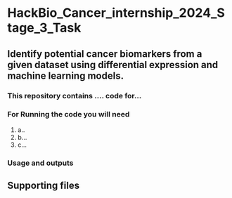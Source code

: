 # HackBio_Cancer_internship_2024_Stage_3_Task
## Identify potential cancer biomarkers from a given dataset using differential expression and machine learning models.

### **This repository contains .... code for...**

### For Running the code you will need
1. a..
2. b...
3. c...
### **Usage and outputs**




## Supporting files
